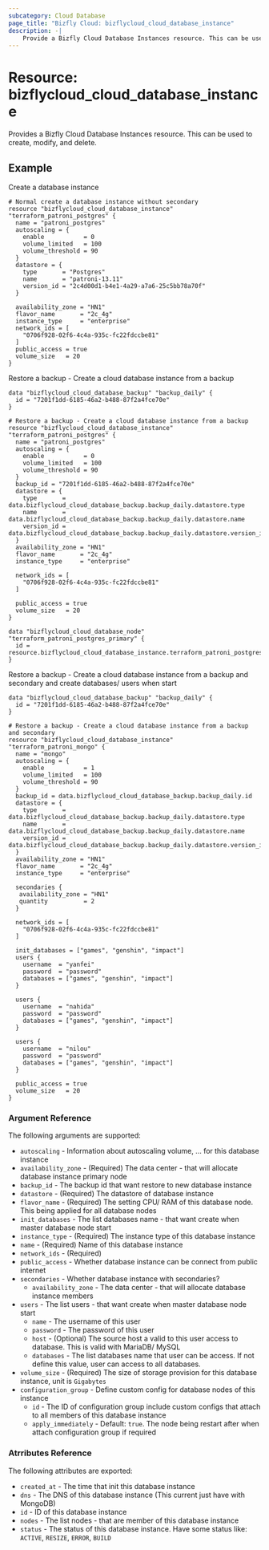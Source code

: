 ```yaml
---
subcategory: Cloud Database
page_title: "Bizfly Cloud: bizflycloud_cloud_database_instance"
description: -|
    Provide a Bizfly Cloud Database Instances resource. This can be used to create, modify, and delete.
---
```


# Resource: bizflycloud_cloud_database_instance

Provides a Bizfly Cloud Database Instances resource. This can be used to create, modify, and delete.

## Example

Create a database instance

```hcl
# Normal create a database instance without secondary
resource "bizflycloud_cloud_database_instance" "terraform_patroni_postgres" {
  name = "patroni_postgres"
  autoscaling = {
    enable           = 0
    volume_limited   = 100
    volume_threshold = 90
  }
  datastore = {
    type       = "Postgres"
    name       = "patroni-13.11"
    version_id = "2c4d00d1-b4e1-4a29-a7a6-25c5bb78a70f"
  }

  availability_zone = "HN1"
  flavor_name       = "2c_4g"
  instance_type     = "enterprise"
  network_ids = [
    "0706f928-02f6-4c4a-935c-fc22fdccbe81"
  ]
  public_access = true
  volume_size   = 20
}
```

Restore a backup - Create a cloud database instance from a backup

```hcl
data "bizflycloud_cloud_database_backup" "backup_daily" {
  id = "7201f1dd-6185-46a2-b488-87f2a4fce70e"
}

# Restore a backup - Create a cloud database instance from a backup
resource "bizflycloud_cloud_database_instance" "terraform_patroni_postgres" {
  name = "patroni_postgres"
  autoscaling = {
    enable           = 0
    volume_limited   = 100
    volume_threshold = 90
  }
  backup_id = "7201f1dd-6185-46a2-b488-87f2a4fce70e"
  datastore = {
    type       = data.bizflycloud_cloud_database_backup.backup_daily.datastore.type
    name       = data.bizflycloud_cloud_database_backup.backup_daily.datastore.name
    version_id = data.bizflycloud_cloud_database_backup.backup_daily.datastore.version_id
  }
  availability_zone = "HN1"
  flavor_name       = "2c_4g"
  instance_type     = "enterprise"

  network_ids = [
    "0706f928-02f6-4c4a-935c-fc22fdccbe81"
  ]

  public_access = true
  volume_size   = 20
}

data "bizflycloud_cloud_database_node" "terraform_patroni_postgres_primary" {
  id = resource.bizflycloud_cloud_database_instance.terraform_patroni_postgres.nodes.0.id
}
```

Restore a backup - Create a cloud database instance from a backup and secondary
and create databases/ users when start

```hcl
data "bizflycloud_cloud_database_backup" "backup_daily" {
  id = "7201f1dd-6185-46a2-b488-87f2a4fce70e"
}

# Restore a backup - Create a cloud database instance from a backup and secondary
resource "bizflycloud_cloud_database_instance" "terraform_patroni_mongo" {
  name = "mongo"
  autoscaling = {
    enable           = 1
    volume_limited   = 100
    volume_threshold = 90
  }
  backup_id = data.bizflycloud_cloud_database_backup.backup_daily.id
  datastore = {
    type       = data.bizflycloud_cloud_database_backup.backup_daily.datastore.type
    name       = data.bizflycloud_cloud_database_backup.backup_daily.datastore.name
    version_id = data.bizflycloud_cloud_database_backup.backup_daily.datastore.version_id
  }
  availability_zone = "HN1"
  flavor_name       = "2c_4g"
  instance_type     = "enterprise"

  secondaries {
   availability_zone = "HN1"
   quantity          = 2
  }

  network_ids = [
    "0706f928-02f6-4c4a-935c-fc22fdccbe81"
  ]

  init_databases = ["games", "genshin", "impact"]
  users {
    username  = "yanfei"
    password  = "password"
    databases = ["games", "genshin", "impact"]
  }

  users {
    username  = "nahida"
    password  = "password"
    databases = ["games", "genshin", "impact"]
  }

  users {
    username  = "nilou"
    password  = "password"
    databases = ["games", "genshin", "impact"]
  }

  public_access = true
  volume_size   = 20
}

```

### Argument Reference

The following arguments are supported:

-   `autoscaling` - Information about autoscaling volume, ... for this database instance
-   `availability_zone` - (Required) The data center - that will allocate database instance primary node
-   `backup_id` - The backup id that want restore to new database instance
-   `datastore` - (Required) The datastore of database instance
-   `flavor_name` - (Required) The setting CPU/ RAM of this database node. This being applied for all database nodes
-   `init_databases` - The list databases name - that want create when master database node start
-   `instance_type` - (Required) The instance type of this database instance
-   `name` - (Required) Name of this database instance
-   `network_ids` - (Required)
-   `public_access` - Whether database instance can be connect from public internet
-   `secondaries` - Whether database instance with secondaries?
    -   `availability_zone` - The data center - that will allocate database instance members
-   `users` - The list users - that want create when master database node start
    -   `name` - The username of this user
    -   `password` - The password of this user
    -   `host` - (Optional) The source host a valid to this user access to database. This is valid with MariaDB/ MySQL
    -   `databases` - The list databases name that user can be access. If not define this value, user can access to all databases.
-   `volume_size` - (Required) The size of storage provision for this database instance, unit is `Gigabytes`
-   `configuration_group` - Define custom config for database nodes of this instance
    -   `id` - The ID of configuration group include custom configs that attach to all members of this database instance
    -   `apply_immediately` - Default: `true`. The node being restart after when attach configuration group if required

### Atrributes Reference

The following attributes are exported:

-   `created_at` - The time that init this database instance
-   `dns` - The DNS of this database instance (This current just have with MongoDB)
-   `id` - ID of this database instance
-   `nodes` - The list nodes - that are member of this database instance
-   `status` - The status of this database instance. Have some status like: `ACTIVE`, `RESIZE`, `ERROR`, `BUILD`
